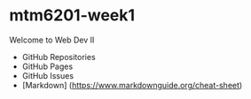 # mtm6201-week1
Welcome to Web Dev II 

- GitHub Repositories
- GitHub Pages
- GitHub Issues
- [Markdown] (https://www.markdownguide.org/cheat-sheet)